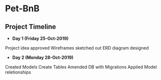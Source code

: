 # Pet-BnB

## Project Timeline

* **Day 1 (Friday 25-Oct-2019)**

Project idea approved
Wireframes sketched out
ERD diagram designed

* **Day 2 (Monday 28-Oct-2019)** 

Created Models
Create Tables
Amended DB with Migrations
Applied Model reletionships
